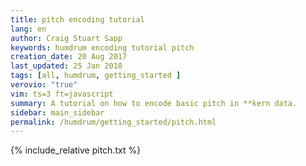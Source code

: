 ```yaml
---
title: pitch encoding tutorial
lang: en
author: Craig Stuart Sapp
keywords: humdrum encoding tutorial pitch
creation_date: 20 Aug 2017
last_updated: 25 Jan 2018
tags: [all, humdrum, getting_started ]
verovio: "true"
vim: ts=3 ft=javascript
summary: A tutorial on how to encode basic pitch in **kern data.
sidebar: main_sidebar
permalink: /humdrum/getting_started/pitch.html
---
```


{% include_relative pitch.txt %}


